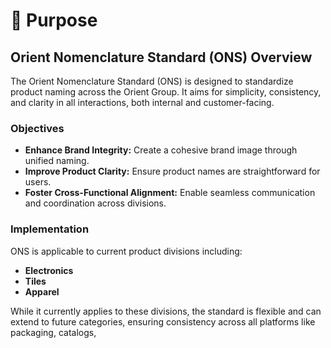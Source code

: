 # 🔖 Purpose

## Orient Nomenclature Standard (ONS) Overview

The Orient Nomenclature Standard (ONS) is designed to standardize product naming across the Orient Group. It aims for simplicity, consistency, and clarity in all interactions, both internal and customer-facing.

### Objectives

* **Enhance Brand Integrity:** Create a cohesive brand image through unified naming.
* **Improve Product Clarity:** Ensure product names are straightforward for users.
* **Foster Cross-Functional Alignment:** Enable seamless communication and coordination across divisions.

### Implementation

ONS is applicable to current product divisions including:

* **Electronics**
* **Tiles**
* **Apparel**

While it currently applies to these divisions, the standard is flexible and can extend to future categories, ensuring consistency across all platforms like packaging, catalogs,
